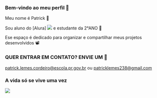 ### Bem-vindo ao meu perfil 🙌

Meu nome é Patrick 🤑

Sou aluno do [Alura] ![](https://cursos.alura.com.br/course/html-css-usando-criatividade-criar-site/task/118374) e estudante da 2°ANO 💸

Ese espaço é dedicado para organizar e compartilhar meus projetos  desenvolvidos 📽️

### QUER ENTRAR EM CONTATO? ENVIE UM 📧

patrick.lemes.cordeiro@escola.pr.gov.br ou patricklemes238@gmail.com

  ### A vida só se vive uma vez 

  ![](https://media.tenor.com/6rs8uYOtxmcAAAAM/legal-silvio-santos.gif)

![]()



